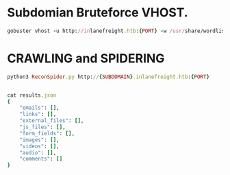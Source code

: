 # Subdomian Bruteforce VHOST.

```rb
gobuster vhost -u http://inlanefreight.htb:{PORT} -w /usr/share/wordlists/seclists/Discovery/DNS/subdomains-top1million-110000.txt --append-domain -t 200
```

# CRAWLING and SPIDERING

```rb
python3 ReconSpider.py http://{SUBDOMAIN}.inlanefreight.htb:{PORT}


cat results.json   
{  
    "emails": [],  
    "links": [],  
    "external_files": [],  
    "js_files": [],  
    "form_fields": [],  
    "images": [],  
    "videos": [],  
    "audio": [],  
    "comments": []  
}
```

